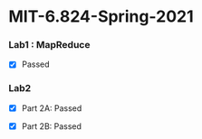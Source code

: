 # MIT-6.824-Spring-2021

### Lab1 : MapReduce 

- [x] Passed

### Lab2

- [x] Part 2A: Passed
- [x] Part 2B: Passed





